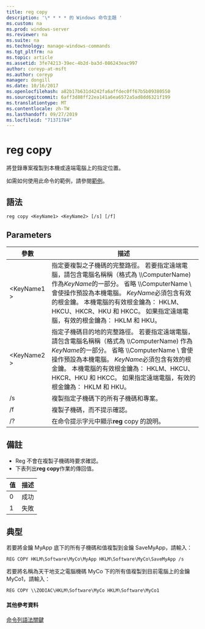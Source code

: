 ```yaml
---
title: reg copy
description: '\* * * * 的 Windows 命令主題 '
ms.custom: na
ms.prod: windows-server
ms.reviewer: na
ms.suite: na
ms.technology: manage-windows-commands
ms.tgt_pltfrm: na
ms.topic: article
ms.assetid: 3fe74213-39ec-4b2d-ba3d-086243eac997
author: coreyp-at-msft
ms.author: coreyp
manager: dongill
ms.date: 10/16/2017
ms.openlocfilehash: a82b17b631d4242fa6affdec0ff67b5b09380550
ms.sourcegitcommit: 6aff3d88ff22ea141a6ea6572a5ad8dd6321f199
ms.translationtype: MT
ms.contentlocale: zh-TW
ms.lasthandoff: 09/27/2019
ms.locfileid: "71371784"
---
```

# <a name="reg-copy"></a>reg copy



將登錄專案複製到本機或遠端電腦上的指定位置。

如需如何使用此命令的範例，請參閱[範例](#BKMK_examples)。

## <a name="syntax"></a>語法

```
reg copy <KeyName1> <KeyName2> [/s] [/f]
```

## <a name="parameters"></a>Parameters

|參數|描述|
|---------|-----------|
|\<KeyName1 >|指定要複製之子機碼的完整路徑。 若要指定遠端電腦，請包含電腦名稱稱（格式為 \\\\ComputerName\) 作為*KeyName*的一部分。 省略 \\\\ComputerName \ 會使操作預設為本機電腦。 *KeyName*必須包含有效的根金鑰。 本機電腦的有效根金鑰為： HKLM、HKCU、HKCR、HKU 和 HKCC。 如果指定遠端電腦，有效的根金鑰為： HKLM 和 HKU。|
|\<KeyName2 >|指定子機碼目的地的完整路徑。 若要指定遠端電腦，請包含電腦名稱稱（格式為 \\\\ComputerName\) 作為*KeyName*的一部分。 省略 \\\\ComputerName \ 會使操作預設為本機電腦。 *KeyName*必須包含有效的根金鑰。 本機電腦的有效根金鑰為： HKLM、HKCU、HKCR、HKU 和 HKCC。 如果指定遠端電腦，有效的根金鑰為： HKLM 和 HKU。|
|/s|複製指定子機碼下的所有子機碼和專案。|
|/f|複製子機碼，而不提示確認。|
|/?|在命令提示字元中顯示**reg** copy 的說明。|

## <a name="remarks"></a>備註

-   Reg 不會在複製子機碼時要求確認。
-   下表列出**reg copy**作業的傳回值。

|值|描述|
|-----|-----------|
|0|成功|
|1|失敗|

## <a name="BKMK_examples"></a>典型

若要將金鑰 MyApp 底下的所有子機碼和值複製到金鑰 SaveMyApp，請輸入：
```
REG COPY HKLM\Software\MyCo\MyApp HKLM\Software\MyCo\SaveMyApp /s
```
若要將名稱為天干地支之電腦機碼 MyCo 下的所有值複製到目前電腦上的金鑰 MyCo1，請輸入：
```
REG COPY \\ZODIAC\HKLM\Software\MyCo HKLM\Software\MyCo1
```

#### <a name="additional-references"></a>其他參考資料

[命令列語法關鍵](command-line-syntax-key.md)